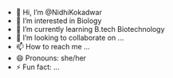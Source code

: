 - 👋 Hi, I’m @NidhiKokadwar
- 👀 I’m interested in Biology
- 🌱 I’m currently learning B.tech Biotechnology
- 💞️ I’m looking to collaborate on ...
- 📫 How to reach me ...
- 😄 Pronouns: she/her
- ⚡ Fun fact: ...

<!---
NidhiKokadwar/NidhiKokadwar is a ✨ special ✨ repository because its `README.md` (this file) appears on your GitHub profile.
You can click the Preview link to take a look at your changes.
--->
